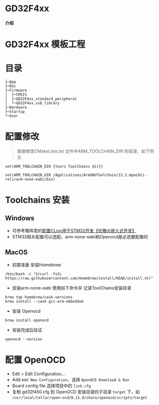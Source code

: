 # GD32F4xx

#### 介绍
# GD32F4xx 模板工程

# 目录
```
├─App
├─Doc      
├─Firmware
│  ├─CMSIS
│  ├─GD32F4xx_standard_peripheral
│  └─GD32F4xx_usb_library
├─Hardware
├─Startup
└─User

```


# 配置修改
> 直接修改CMakeLists.txt 文件中ARM_TOOLCHAIN_DIR 的目录，如下所示
```text
set(ARM_TOOLCHAIN_DIR {Yours ToolChains dir})
```

```text
set(ARM_TOOLCHAIN_DIR /Applications/ArmGNUToolchain/12.2.mpacbti-rel1/arm-none-eabi/bin)
```


# Toolchains 安装 
## Windows 

- 可参考稚晖君的[配置CLion用于STM32开发【优雅の嵌入式开发】](https://zhuanlan.zhihu.com/p/145801160)
- STM32相关配置可以选配，arm-none-eabi和Openocd是必选要配置的

## MacOS

- 前期准备 安装Homebrew
```shell
/bin/bash -c "$(curl -fsSL https://raw.githubusercontent.com/Homebrew/install/HEAD/install.sh)"
```

- 安装arm-none-eabi 使用如下命令并 记录ToolChains安装目录
```shell
brew tap homebrew/cask-versions
brew install --cask gcc-arm-embedded
```
- 安装 Openocd
```shell
brew install openocd
```
- 安装完成后验证
```shell
openocd --version
```

# 配置 OpenOCD
- Edit > Edit Configuration... 
- Add `Add New Configuration`，选择 `OpenOCD Download & Run`
- Board config file 选择项目中的 `link.cfg`
- 复制 gd32f450.cfg 到 OpenOCD 安装目录的子目录 `target` 下，如 `/usr/local/Cellar/open-ocd/0.11.0/share/openocd/scripts/target`